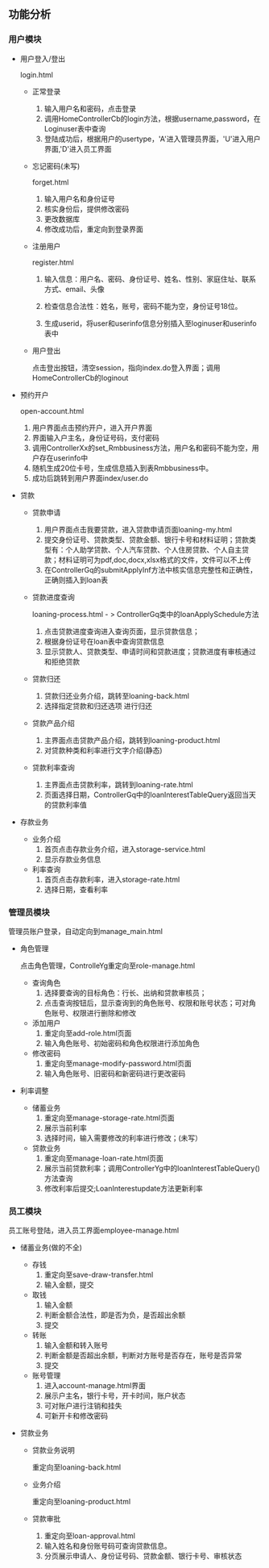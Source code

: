 ## 功能分析

### 用户模块

* 用户登入/登出

  login.html

  * 正常登录

    1. 输入用户名和密码，点击登录
    2. 调用HomeControllerCb的login方法，根据username,password，在Loginuser表中查询
    3. 登陆成功后，根据用户的usertype，'A'进入管理员界面，'U'进入用户界面,'D'进入员工界面

  * 忘记密码(未写)

    forget.html

    1. 输入用户名和身份证号
    2. 核实身份后，提供修改密码
    3. 更改数据库
    4. 修改成功后，重定向到登录界面

  * 注册用户

    register.html

    1. 输入信息：用户名、密码、身份证号、姓名、性别、家庭住址、联系方式、email、头像

    2. 检查信息合法性：姓名，账号，密码不能为空，身份证号18位。
    3. 生成userid，将user和userinfo信息分别插入至loginuser和userinfo表中

  * 用户登出

    点击登出按钮，清空session，指向index.do登入界面；调用HomeControllerCb的loginout

* 预约开户

  open-account.html 

  1. 用户界面点击预约开户，进入开户界面
  2. 界面输入户主名，身份证号码，支付密码
  3. 调用ControllerXx的set_Rmbbusiness方法，用户名和密码不能为空，用户存在userinfo中
  4. 随机生成20位卡号，生成信息插入到表Rmbbusiness中。
  5. 成功后跳转到用户界面index/user.do

* 贷款

  * 贷款申请
    1. 用户界面点击我要贷款，进入贷款申请页面loaning-my.html
    2. 提交身份证号、贷款类型、贷款金额、银行卡号和材料证明；贷款类型有：个人助学贷款、个人汽车贷款、个人住房贷款、个人自主贷款；材料证明可为pdf,doc,docx,xlsx格式的文件，文件可以不上传
    3. 在ControllerGq的submitApplyInf方法中核实信息完整性和正确性，正确则插入到loan表

  * 贷款进度查询

    loaning-process.html - > ControllerGq类中的loanApplySchedule方法

    1. 点击贷款进度查询进入查询页面，显示贷款信息；
    2. 根据身份证号在loan表中查询贷款信息
    3. 显示贷款人、贷款类型、申请时间和贷款进度；贷款进度有审核通过和拒绝贷款

  * 贷款归还

    1. 贷款归还业务介绍，跳转至loaning-back.html
    2. 选择指定贷款和归还选项 进行归还

  * 贷款产品介绍

    1. 主界面点击贷款产品介绍，跳转到loaning-product.html
    2. 对贷款种类和利率进行文字介绍(静态)

  * 贷款利率查询

    1. 主界面点击贷款利率，跳转到loaning-rate.html
    2. 页面选择日期，ControllerGq中的loanInterestTableQuery返回当天的贷款利率值

* 存款业务

  * 业务介绍
    1. 首页点击存款业务介绍，进入storage-service.html
    2. 显示存款业务信息
  * 利率查询
    1. 首页点击存款利率，进入storage-rate.html
    2. 选择日期，查看利率

### 管理员模块

管理员账户登录，自动定向到manage_main.html

* 角色管理

  点击角色管理，ControlleYg重定向至role-manage.html

  * 查询角色
    1. 选择要查询的目标角色：行长、出纳和贷款审核员；
    2. 点击查询按钮后，显示查询到的角色账号、权限和账号状态；可对角色账号、权限进行删除和修改
  * 添加用户
    1. 重定向至add-role.html页面
    2. 输入角色账号、初始密码和角色权限进行添加角色
  * 修改密码
    1. 重定向至manage-modify-password.html页面
    2. 输入角色账号、旧密码和新密码进行更改密码

* 利率调整

  * 储蓄业务
    1. 重定向至manage-storage-rate.html页面
    2. 展示当前利率
    3. 选择时间，输入需要修改的利率进行修改；(未写）
  * 贷款业务
    1. 重定向至manage-loan-rate.html页面
    2. 展示当前贷款利率；调用ControllerYg中的loanInterestTableQuery()方法查询
    3. 修改利率后提交;LoanInterestupdate方法更新利率

### 员工模块

员工账号登陆，进入员工界面employee-manage.html

* 储蓄业务(做的不全)

  * 存钱
    1. 重定向至save-draw-transfer.html
    2. 输入金额，提交
  * 取钱
    1. 输入金额
    2. 判断金额合法性，即是否为负，是否超出余额
    3. 提交
  * 转账
    1. 输入金额和转入账号
    2. 判断金额是否超出余额，判断对方账号是否存在，账号是否异常
    3. 提交
  * 账号管理
    1. 进入account-manage.html界面
    2. 展示户主名，银行卡号，开卡时间，账户状态
    3. 可对账户进行注销和挂失
    4. 可新开卡和修改密码

* 贷款业务

  * 贷款业务说明

    重定向至loaning-back.html

  * 业务介绍

    重定向至loaning-product.html

  * 贷款审批

    1. 重定向至loan-approval.html
    2. 输入姓名和身份账号码可查询贷款信息。
    3. 分页展示申请人、身份证号码、贷款金额、银行卡号、审核状态